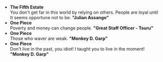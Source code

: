 - **The Fifth Estate**<br>
You don't get far in this world by relying on others. People are loyal until It seems opportune not to be. **"Julian Assange"**
- **One Piece**<br>
Poverty and money can change people. **"Great Staff Officer - Tsuru"**
- **One Piece**<br>
Those who waver are weak. **"Monkey D. Garp"**
- **One Piece**<br>
Don't live in the past, you idiot! I taught you to live in the moment! **"Monkey D. Garp"**

